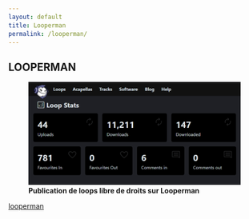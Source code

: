 ```yaml
---
layout: default
title: Looperman
permalink: /looperman/
---
```


<section class="image-gallery">
  <h2 class="gallery-title">LOOPERMAN</h2>
  <!-- <p class="gallery-description">A curated selection of recent pieces. Click an image to view it larger.</p> -->
  <div class="gallery-images">
    <figure>
      <a href="https://www.looperman.com/users/profile/4424829" target="_blank">
        <img src="/images/looperman.png" alt="Urban Stillness">
      </a>
      <figcaption>
        <strong>Publication de loops libre de droits sur Looperman</strong>
      </figcaption>
    </figure>
  </div>
  <div class="main">
    <p><a href="https://www.looperman.com/users/profile/4424829" target="_blank">looperman</a></p>
  </div>
</section>
